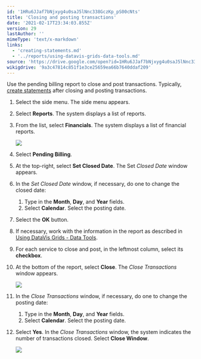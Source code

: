 ```yaml
---
id: '1HRu6JJaf7bNjxyg4u0saJ5lNnc338GczKp_pS00cNts'
title: 'Closing and posting transactions'
date: '2021-02-17T23:34:03.855Z'
version: 29
lastAuthor: ''
mimeType: 'text/x-markdown'
links:
  - 'creating-statements.md'
  - '../reports/using-datavis-grids-data-tools.md'
source: 'https://drive.google.com/open?id=1HRu6JJaf7bNjxyg4u0saJ5lNnc338GczKp_pS00cNts'
wikigdrive: '9a3c47814c851f1e3ce25659ea66b7640ddaf209'
---
```

Use the pending billing report to close and post transactions. Typically, [create statements](creating-statements.md) after closing and posting transactions.

1. Select the side menu. The side menu appears.
2. Select <strong>Reports</strong>. The system displays a list of reports.
3. From the list, select <strong>Financials</strong>. The system displays a list of financial reports.

    ![](../closing-and-posting-transactions.assets/42281d901684ce13c2ba663c2ca33a47.png)
4. Select <strong>Pending Billing</strong>.
5. At the top-right, select <strong>Set Closed Date</strong>. The Set <em>Closed Date</em> window appears.
6. In the <em>Set Closed Date</em> window, if necessary, do one to change the closed date:
    1. Type in the <strong>Month</strong>, <strong>Day</strong>, and <strong>Year</strong> fields.
    2. Select <strong>Calendar</strong>. Select the posting date.
7. Select the <strong>OK</strong> button.
8. If necessary, work with the information in the report as described in [Using DataVis Grids - Data Tools](../reports/using-datavis-grids-data-tools.md).
9. For each service to close and post, in the leftmost column, select its <strong>checkbox</strong>.
10. At the bottom of the report, select <strong>Close</strong>. The <em>Close Transactions</em> window appears.

    ![](../closing-and-posting-transactions.assets/14d4657f7b3add8173297fdfc9adedc5.png)
11. In the <em>Close Transactions</em> window, if necessary, do one to change the posting date:
    1. Type in the <strong>Month</strong>, <strong>Day</strong>, and <strong>Year</strong> fields.
    2. Select <strong>Calendar</strong>. Select the posting date.
12. Select <strong>Yes</strong>. In the <em>Close Transactions</em> window, the system indicates the number of transactions closed. Select <strong>Close Window</strong>.

    ![](../closing-and-posting-transactions.assets/9724da7dfe632eb22e772c2340f644a6.png)
